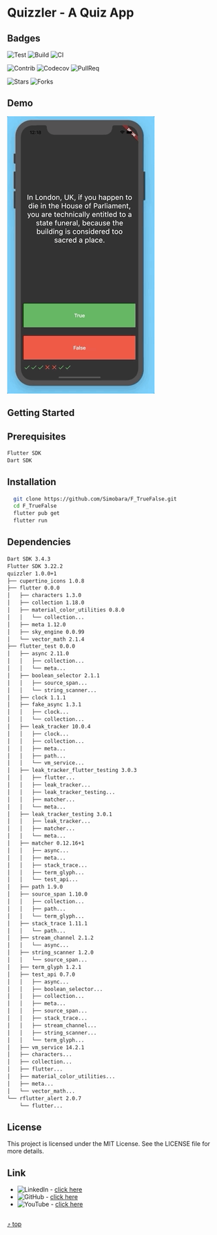 <a name="top"></a>
# Quizzler - A Quiz App

## Badges
![Test](https://img.shields.io/badge/Test-passing-brightgreen)
![Build](https://img.shields.io/badge/Build-passing-brightgreen)
![CI](https://img.shields.io/badge/CI-passing-brightgreen?logo=github)

![Contrib](https://img.shields.io/badge/Contrib-267-blue)
![Codecov](https://img.shields.io/badge/CodeCov-88%25-blue)
![PullReq](https://img.shields.io/badge/PullReq-171%20open-blue)

![Stars](https://img.shields.io/github/stars/Simobara/F_TrueFalse?style=social)
![Forks](https://img.shields.io/github/forks/Simobara/F_TrueFalse?style=social)


## Demo
![Finished App](Quizzler.gif)


## Getting Started

## Prerequisites
  ```sh
  Flutter SDK
  Dart SDK
  ```

## Installation
```sh
  git clone https://github.com/Simobara/F_TrueFalse.git
  cd F_TrueFalse
  flutter pub get
  flutter run
```

## Dependencies
```sh
Dart SDK 3.4.3
Flutter SDK 3.22.2
quizzler 1.0.0+1
├── cupertino_icons 1.0.8
├── flutter 0.0.0
│   ├── characters 1.3.0
│   ├── collection 1.18.0
│   ├── material_color_utilities 0.8.0
│   │   └── collection...
│   ├── meta 1.12.0
│   ├── sky_engine 0.0.99
│   └── vector_math 2.1.4
├── flutter_test 0.0.0
│   ├── async 2.11.0
│   │   ├── collection...
│   │   └── meta...
│   ├── boolean_selector 2.1.1
│   │   ├── source_span...
│   │   └── string_scanner...
│   ├── clock 1.1.1
│   ├── fake_async 1.3.1
│   │   ├── clock...
│   │   └── collection...
│   ├── leak_tracker 10.0.4
│   │   ├── clock...
│   │   ├── collection...
│   │   ├── meta...
│   │   ├── path...
│   │   └── vm_service...
│   ├── leak_tracker_flutter_testing 3.0.3
│   │   ├── flutter...
│   │   ├── leak_tracker...
│   │   ├── leak_tracker_testing...
│   │   ├── matcher...
│   │   └── meta...
│   ├── leak_tracker_testing 3.0.1
│   │   ├── leak_tracker...
│   │   ├── matcher...
│   │   └── meta...
│   ├── matcher 0.12.16+1
│   │   ├── async...
│   │   ├── meta...
│   │   ├── stack_trace...
│   │   ├── term_glyph...
│   │   └── test_api...
│   ├── path 1.9.0
│   ├── source_span 1.10.0
│   │   ├── collection...
│   │   ├── path...
│   │   └── term_glyph...
│   ├── stack_trace 1.11.1
│   │   └── path...
│   ├── stream_channel 2.1.2
│   │   └── async...
│   ├── string_scanner 1.2.0
│   │   └── source_span...
│   ├── term_glyph 1.2.1
│   ├── test_api 0.7.0
│   │   ├── async...
│   │   ├── boolean_selector...
│   │   ├── collection...
│   │   ├── meta...
│   │   ├── source_span...
│   │   ├── stack_trace...
│   │   ├── stream_channel...
│   │   ├── string_scanner...
│   │   └── term_glyph...
│   ├── vm_service 14.2.1
│   ├── characters...
│   ├── collection...
│   ├── flutter...
│   ├── material_color_utilities...
│   ├── meta...
│   └── vector_math...
└── rflutter_alert 2.0.7
    └── flutter...
```


## License
This project is licensed under the MIT License. 
See the LICENSE file for more details.


## Link

- ![LinkedIn](https://img.shields.io/badge/LinkedIn-Connect-blue?style=social&logo=linkedin) - [click here](https://www.linkedin.com/in/siba2410)
- ![GitHub](https://img.shields.io/badge/GitHub-Profile-blue?style=social&logo=github) - [click here](https://github.com/Simobara)
- ![YouTube](https://img.shields.io/youtube/views/dQw4w9WgXcQ?style=social) - [click here](https://www.youtube.com/watch?v=dQw4w9WgXcQ)

##
[⤴️ top](#top)